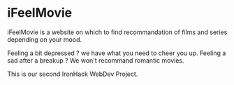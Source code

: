 # iFeelMovie


iFeelMovie is a website on which to find recommandation of films and series depending on your mood.

Feeling a bit depressed ? we have what you need to cheer you up.
Feeling a sad after a breakup ? We won't recommand romantic movies.

This is our second IronHack WebDev Project.
